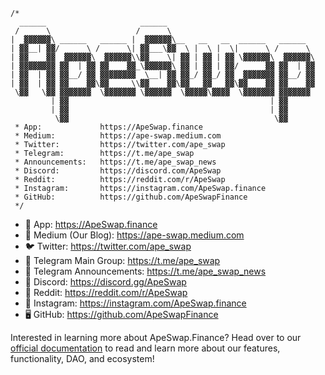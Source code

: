 ```solidity
/*
  ______                     ______                                 
 /      \                   /      \                                
|  ▓▓▓▓▓▓\ ______   ______ |  ▓▓▓▓▓▓\__   __   __  ______   ______  
| ▓▓__| ▓▓/      \ /      \| ▓▓___\▓▓  \ |  \ |  \|      \ /      \ 
| ▓▓    ▓▓  ▓▓▓▓▓▓\  ▓▓▓▓▓▓\\▓▓    \| ▓▓ | ▓▓ | ▓▓ \▓▓▓▓▓▓\  ▓▓▓▓▓▓\
| ▓▓▓▓▓▓▓▓ ▓▓  | ▓▓ ▓▓    ▓▓_\▓▓▓▓▓▓\ ▓▓ | ▓▓ | ▓▓/      ▓▓ ▓▓  | ▓▓
| ▓▓  | ▓▓ ▓▓__/ ▓▓ ▓▓▓▓▓▓▓▓  \__| ▓▓ ▓▓_/ ▓▓_/ ▓▓  ▓▓▓▓▓▓▓ ▓▓__/ ▓▓
| ▓▓  | ▓▓ ▓▓    ▓▓\▓▓     \\▓▓    ▓▓\▓▓   ▓▓   ▓▓\▓▓    ▓▓ ▓▓    ▓▓
 \▓▓   \▓▓ ▓▓▓▓▓▓▓  \▓▓▓▓▓▓▓ \▓▓▓▓▓▓  \▓▓▓▓▓\▓▓▓▓  \▓▓▓▓▓▓▓ ▓▓▓▓▓▓▓ 
         | ▓▓                                             | ▓▓      
         | ▓▓                                             | ▓▓      
          \▓▓                                              \▓▓         
 * App:             https://ApeSwap.finance
 * Medium:          https://ape-swap.medium.com
 * Twitter:         https://twitter.com/ape_swap
 * Telegram:        https://t.me/ape_swap
 * Announcements:   https://t.me/ape_swap_news
 * Discord:         https://discord.com/ApeSwap
 * Reddit:          https://reddit.com/r/ApeSwap
 * Instagram:       https://instagram.com/ApeSwap.finance
 * GitHub:          https://github.com/ApeSwapFinance
 */
```

- 🌈 App: https://ApeSwap.finance
- 📰 Medium (Our Blog): https://ape-swap.medium.com
- 🐦 Twitter: https://twitter.com/ape_swap
- 💬 Telegram Main Group: https://t.me/ape_swap
- 💬 Telegram Announcements: https://t.me/ape_swap_news
- 👾 Discord: https://discord.gg/ApeSwap
- 🤩 Reddit: https://reddit.com/r/ApeSwap
- 🤳 Instagram: https://instagram.com/ApeSwap.finance
- 🖥 GitHub: https://github.com/ApeSwapFinance

Interested in learning more about ApeSwap.Finance? Head over to our [official documentation](https://apeswap.gitbook.io/apeswap-finance/welcome/master) to read and learn more about our features, functionality, DAO, and ecosystem!

<!--

**Here are some ideas to get you started:**

🙋‍♀️ A short introduction - what is your organization all about?
🌈 Contribution guidelines - how can the community get involved?
👩‍💻 Useful resources - where can the community find your docs? Is there anything else the community should know?
🍿 Fun facts - what does your team eat for breakfast?
🧙 Remember, you can do mighty things with the power of [Markdown](https://docs.github.com/github/writing-on-github/getting-started-with-writing-and-formatting-on-github/basic-writing-and-formatting-syntax)
-->
